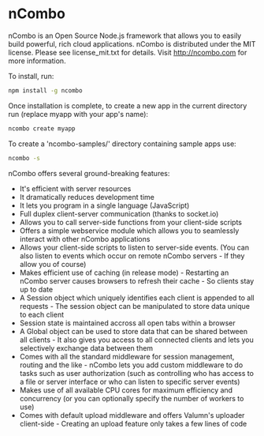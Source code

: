 nCombo
======

nCombo is an Open Source Node.js framework that allows you to easily build powerful, rich cloud applications.
nCombo is distributed under the MIT license. Please see license_mit.txt for details. Visit http://ncombo.com for more information.

To install, run:

```bash
npm install -g ncombo
```

Once installation is complete, to create a new app in the current directory run (replace myapp with your app's name):

```bash
ncombo create myapp
```

To create a 'ncombo-samples/' directory containing sample apps use:

```bash
ncombo -s
```

nCombo offers several ground-breaking features:

- It's efficient with server resources
- It dramatically reduces development time
- It lets you program in a single language (JavaScript)
- Full duplex client-server communication (thanks to socket.io)
- Allows you to call server-side functions from your client-side scripts
- Offers a simple webservice module which allows you to seamlessly interact with other nCombo applications
- Allows your client-side scripts to listen to server-side events. (You can also listen to events which occur on remote nCombo servers - If they allow you of course)
- Makes efficient use of caching (in release mode) - Restarting an nCombo server causes browsers to refresh their cache - So clients stay up to date
- A Session object which uniquely identifies each client is appended to all requests - The session object can be manipulated to store data unique to each client
- Session state is maintained accross all open tabs within a browser
- A Global object can be used to store data that can be shared between all clients - It also gives you access to all connected clients and lets you selectively exchange data between them
- Comes with all the standard middleware for session management, routing and the like - nCombo lets you add custom middleware to do tasks such as user authorization (such as controlling who has access to a file or server interface or who can listen to specific server events)
- Makes use of all available CPU cores for maximum efficiency and concurrency (or you can optionally specify the number of workers to use)
- Comes with default upload middleware and offers Valumn's uploader client-side - Creating an upload feature only takes a few lines of code